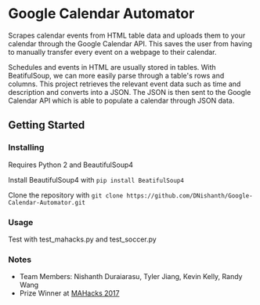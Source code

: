 # Google Calendar Automator
Scrapes calendar events from HTML table data and uploads them to your calendar through the Google Calendar API. This saves the user from having to manually transfer every event on a webpage to their calendar.

Schedules and events in HTML are usually stored in tables. With BeatifulSoup, we can more easily parse through a table's rows and columns. This project retrieves the relevant event data such as time and description and converts into a JSON. The JSON is then sent to the Google Calendar API which is able to populate a calendar through JSON data. 

## Getting Started

### Installing
Requires Python 2 and BeautifulSoup4

Install BeautifulSoup4 with `pip install BeatifulSoup4`

Clone the repository with `git clone https://github.com/DNishanth/Google-Calendar-Automator.git`

### Usage
Test with test_mahacks.py and test_soccer.py

### Notes
- Team Members: Nishanth Duraiarasu, Tyler Jiang, Kevin Kelly, Randy Wang
- Prize Winner at [MAHacks 2017](https://www.hackerearth.com/sprints/mahacks-spring-2017/)
